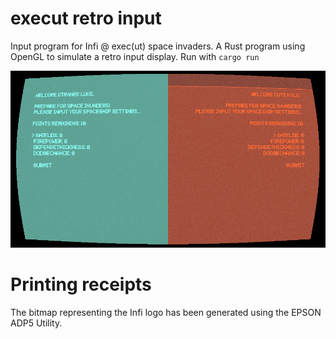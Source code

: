 # execut retro input

Input program for Infi @ exec(ut) space invaders.
A Rust program using OpenGL to simulate a retro input display.
Run with `cargo run`

![Render output](https://github.com/peerhenry/execut_retro_input/blob/master/Capture.PNG)

# Printing receipts

The bitmap representing the Infi logo has been generated using the EPSON ADP5 Utility.
